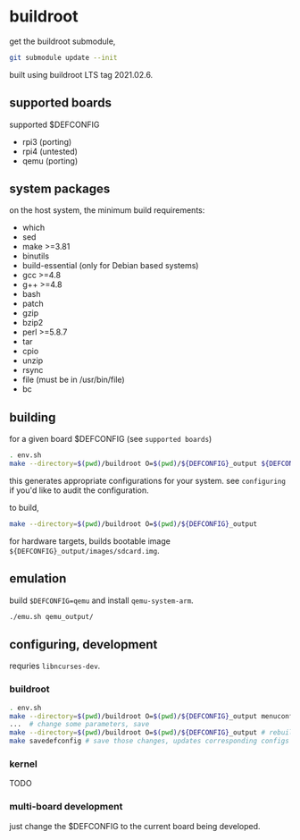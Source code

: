 # buildroot

get the buildroot submodule,

```sh
git submodule update --init
```

built using buildroot LTS tag 2021.02.6.

## supported boards
supported $DEFCONFIG
- rpi3 (porting)
- rpi4 (untested)
- qemu (porting)

## system packages
on the host system, the minimum build requirements:

- which
- sed
- make >=3.81
- binutils
- build-essential (only for Debian based systems)
- gcc >=4.8
- g++ >=4.8
- bash
- patch
- gzip
- bzip2
- perl >=5.8.7
- tar
- cpio
- unzip
- rsync
- file (must be in /usr/bin/file)
- bc

## building
for a given board $DEFCONFIG (see `supported boards`)

```sh
. env.sh
make --directory=$(pwd)/buildroot O=$(pwd)/${DEFCONFIG}_output ${DEFCONFIG}_defconfig
```

this generates appropriate configurations for your system.
see `configuring` if you'd like to audit the configuration.

to build,

```sh
make --directory=$(pwd)/buildroot O=$(pwd)/${DEFCONFIG}_output
```

for hardware targets, builds bootable image `${DEFCONFIG}_output/images/sdcard.img`.

## emulation
build `$DEFCONFIG=qemu` and install `qemu-system-arm`.

```sh
./emu.sh qemu_output/
```

## configuring, development
requries `libncurses-dev`.

### buildroot
```sh
. env.sh
make --directory=$(pwd)/buildroot O=$(pwd)/${DEFCONFIG}_output menuconfig
...  # change some parameters, save
make --directory=$(pwd)/buildroot O=$(pwd)/${DEFCONFIG}_output # rebuild
make savedefconfig # save those changes, updates corresponding configs `accessilbility-oscilloscope/config/`.
```

### kernel
TODO

### multi-board development
just change the $DEFCONFIG to the current board being developed.
